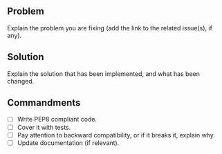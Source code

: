 ## Problem

Explain the problem you are fixing (add the link to the related issue(s), if any).

## Solution

Explain the solution that has been implemented, and what has been changed.

## Commandments

- [ ] Write PEP8 compliant code.
- [ ] Cover it with tests.
- [ ] Pay attention to backward compatibility, or if it breaks it, explain why.
- [ ] Update documentation (if relevant).
